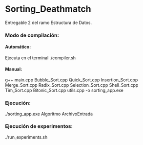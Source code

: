 # Sorting_Deathmatch
Entregable 2 del ramo Estructura de Datos.


### Modo de compilación:
#### Automático:
Ejecuta en el terminal ./compiler.sh
#### Manual:
g++ main.cpp Bubble_Sort.cpp Quick_Sort.cpp Insertion_Sort.cpp Merge_Sort.cpp Radix_Sort.cpp Selection_Sort.cpp Shell_Sort.cpp Tim_Sort.cpp Bitonic_Sort.cpp utils.cpp -o sorting_app.exe

### Ejecución:
./sorting_app.exe Algoritmo ArchivoEntrada

### Ejecución de experimentos:
./run_experiments.sh